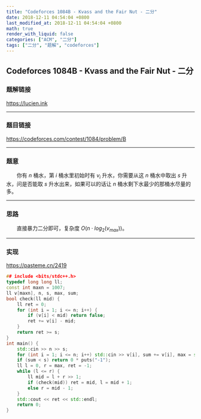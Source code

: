 ```yaml
---
title: "Codeforces 1084B - Kvass and the Fair Nut - 二分"
date: 2018-12-11 04:54:04 +0800
last_modified_at: 2018-12-11 04:54:04 +0800
math: true
render_with_liquid: false
categories: ["ACM", "二分"]
tags: ["二分", "题解", "codeforces"]
---
```


## Codeforces 1084B - Kvass and the Fair Nut - 二分

### 题解链接

https://lucien.ink

---
### 题目链接

https://codeforces.com/contest/1084/problem/B

---
### 题意

&emsp;&emsp;你有 $n$ 桶水，第 $i$ 桶水里初始时有 $v_i$ 升水，你需要从这 $n$ 桶水中取出 $s$ 升水，问是否能取 $s$ 升水出来，如果可以的话让 $n$ 桶水剩下水最少的那桶水尽量的多。

---
### 思路

&emsp;&emsp;直接暴力二分即可，复杂度 $O(n \cdot log_2(v_{max}))$。

---
### 实现

https://pasteme.cn/2419

```cpp
## include <bits/stdc++.h>
typedef long long ll;
const int maxn = 1007;
ll v[maxn], n, s, max, sum;
bool check(ll mid) {
    ll ret = 0;
    for (int i = 1; i <= n; i++) {
        if (v[i] < mid) return false;
        ret += v[i] - mid;
    }
    return ret >= s;
}
int main() {
    std::cin >> n >> s;
    for (int i = 1; i <= n; i++) std::cin >> v[i], sum += v[i], max = std::max(v[i], max);
    if (sum < s) return 0 * puts("-1");
    ll l = 0, r = max, ret = -1;
    while (l <= r) {
        ll mid = l + r >> 1;
        if (check(mid)) ret = mid, l = mid + 1;
        else r = mid - 1;
    }
    std::cout << ret << std::endl;
    return 0;
}
```